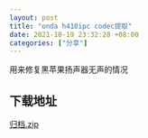 ```yaml
---
layout: post
title: "onda h410ipc codec提取"
date: 2021-10-19 23:32:28 +08:00
categories: ["分享"]
---
```


<p>用来修复黑苹果扬声器无声的情况</p><h2>下载地址</h2><p><a href="https://blogcdn.asbid.cn/2021/10/19/1634628706.zip">归档.zip</a></p>